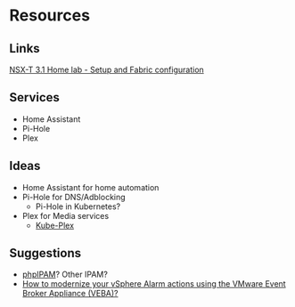 
# Resources

## Links

[NSX-T 3.1 Home lab - Setup and Fabric configuration
](https://rudimartinsen.com/2021/06/29/nsx-t-31-homelab/)

## Services

* Home Assistant
* Pi-Hole
* Plex

## Ideas
* Home Assistant for home automation
* Pi-Hole for DNS/Adblocking
  * Pi-Hole in Kubernetes?
* Plex for Media services
  * [Kube-Plex](https://github.com/munnerz/kube-plex)


## Suggestions
* [phpIPAM](https://phpipam.net/)? Other IPAM?
* [How to modernize your vSphere Alarm actions using the VMware Event Broker Appliance (VEBA)?](https://williamlam.com/2021/07/how-to-modernize-your-vsphere-alarm-actions-using-the-vmware-event-broker-appliance-veba.html)